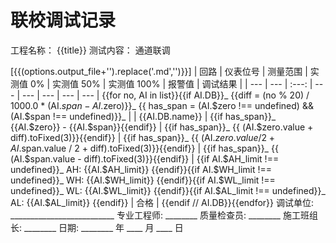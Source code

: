 # 联校调试记录

工程名称： {{title}}
测试内容： 通道联调

[{{(options.output_file+'').replace('.md','')}}]
| 回路 | 仪表位号 | 测量范围 | 实测值 0% | 实测值 50% | 实测值 100% | 报警值 | 调试结果 |
| --- | --- | :---: | --- | --- | --- | --- | --- |
{{for no, AI in list}}{{if AI.DB}}_
{{diff = (no % 20) / 1000.0 * (AI.$span - AI.$zero)}}_
{{ has_span = (AI.$zero !== undefined) && (AI.$span !== undefined)}}_
| | {{AI.DB.name}} |  {{if has_span}}_
{{AI.$zero}} - {{AI.$span}}{{endif}} | {{if has_span}}_
{{ (AI.$zero.value + diff).toFixed(3)}}{{endif}} | {{if has_span}}_
{{ (AI.$zero.value / 2 + AI.$span.value / 2 + diff).toFixed(3)}}{{endif}} | {{if has_span}}_
{{ (AI.$span.value - diff).toFixed(3)}}{{endif}} | {{if AI.$AH_limit !== undefined}}_
AH: {{AI.$AH_limit}} {{endif}}{{if AI.$WH_limit !== undefined}}_
WH: {{AI.$WH_limit}} {{endif}}{{if AI.$WL_limit !== undefined}}_
WL: {{AI.$WL_limit}} {{endif}}{{if AI.$AL_limit !== undefined}}_
AL: {{AI.$AL_limit}} {{endif}} | 合格 |
{{endif // AI.DB}}{{endfor}}
调试单位: __________________________ 专业工程师: ________ 质量检查员: ________ 施工班组长: ________
日期: ________ 年 ____ 月 ____ 日
